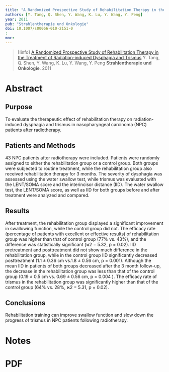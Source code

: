 ```yaml
---
title: "A Randomized Prospective Study of Rehabilitation Therapy in the Treatment of Radiation-induced Dysphagia and Trismus"
authors: [Y. Tang, Q. Shen, Y. Wang, K. Lu, Y. Wang, Y. Peng]
year: 2011
pub: "Strahlentherapie und Onkologie"
doi: 10.1007/s00066-010-2151-0
: 
moc: 
---
```

>[!info]
[A Randomized Prospective Study of Rehabilitation Therapy in the Treatment of Radiation-induced Dysphagia and Trismus](https://pubmed.ncbi.nlm.nih.gov//)
Y. Tang, Q. Shen, Y. Wang, K. Lu, Y. Wang, Y. Peng
**Strahlentherapie und Onkologie**. 2011

# Abstract
## Purpose
To evaluate the therapeutic effect of rehabilitation therapy on radiation-induced dysphagia and trismus in nasopharyngeal carcinoma (NPC) patients after radiotherapy.

## Patients and Methods
43 NPC patients after radiotherapy were included. Patients were randomly assigned to either the rehabilitation group or a control group. Both groups were subjected to routine treatment, while the rehabilitation group also received rehabilitation therapy for 3 months. The severity of dysphagia was assessed using the water swallow test, while trismus was evaluated with the LENT/SOMA score and the interincisor distance (IID). The water swallow test, the LENT/SOMA score, as well as IID for both groups before and after treatment were analyzed and compared.

## Results
After treatment, the rehabilitation group displayed a significant improvement in swallowing function, while the control group did not. The efficacy rate (percentage of patients with excellent or effective results) of rehabilitation group was higher than that of control group (77% vs. 43%), and the difference was statistically significant (ϰ2 = 5.32, p = 0.02). IID pretreatment and posttreatment did not show much difference in the rehabilitation group, while in the control group IID significantly decreased posttreatment (1.1 ± 0.36 cm vs.1.8 ± 0.56 cm, p = 0.001). Although the mean IID in patients of both groups decreased after the 3 month follow-up, the decrease in the rehabilitation group was less than that of the control group (0.19 ± 0.5 cm vs. 0.69 ± 0.56 cm, p = 0.004 ). The efficacy rate of trismus in the rehabilitation group was significantly higher than that of the control group (64% vs. 28%, ϰ2 = 5.31, p = 0.02).

## Conclusions
Rehabilitation training can improve swallow function and slow down the progress of trismus in NPC patients following radiotherapy.

# Notes

# PDF